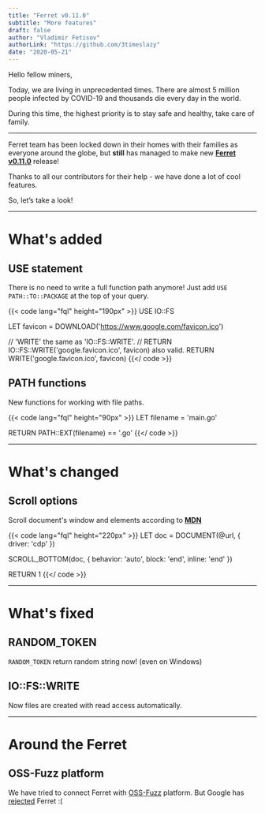 ```yaml
---
title: "Ferret v0.11.0"
subtitle: "More features"
draft: false
author: "Vladimir Fetisov"
authorLink: "https://github.com/3timeslazy"
date: "2020-05-21"
---
```


Hello fellow miners,

Today, we are living in unprecedented times. There are almost 5 million people infected by COVID-19 and thousands die every day in the world. 

During this time, the highest priority is to stay safe and healthy, take care of family.

---

Ferret team has been locked down in their homes with their families as everyone around the globe, but **still** has managed to make new **[Ferret v0.11.0](https://github.com/MontFerret/ferret/releases/tag/v0.11.0)** release!

Thanks to all our contributors for their help - we have done a lot of cool features.

So, let’s take a look!

---

# What's added
## USE statement
There is no need to write a full function path anymore! Just add ``USE PATH::TO::PACKAGE`` at the top of your query.
 
{{< code lang="fql" height="190px" >}}
USE IO::FS

LET favicon = DOWNLOAD('https://www.google.com/favicon.ico')

// 'WRITE' the same as 'IO::FS::WRITE'.
// RETURN IO::FS::WRITE('google.favicon.ico', favicon) also valid.
RETURN WRITE('google.favicon.ico', favicon)
{{</ code >}}

## PATH functions
New functions for working with file paths.

{{< code lang="fql" height="90px" >}}
LET filename = 'main.go'

RETURN PATH::EXT(filename) == '.go'
{{</ code >}}

---

# What's changed
## Scroll options
Scroll document's window and elements according to **[MDN](https://developer.mozilla.org/en-US/docs/Web/API/Element/scrollIntoView)**

{{< code lang="fql" height="220px" >}}
LET doc = DOCUMENT(@url, { driver: 'cdp' })

SCROLL_BOTTOM(doc, {
    behavior: 'auto',
    block: 'end',
    inline: 'end'
})

RETURN 1
{{</ code >}}

---

# What's fixed
## RANDOM_TOKEN
``RANDOM_TOKEN`` return random string now! (even on Windows)

## IO::FS::WRITE
Now files are created with read access automatically.

---
# Around the Ferret
## OSS-Fuzz platform
We have tried to connect Ferret with [OSS-Fuzz](https://github.com/google/oss-fuzz) platform. But Google has [rejected](https://github.com/google/oss-fuzz/pull/3782) Ferret :(
